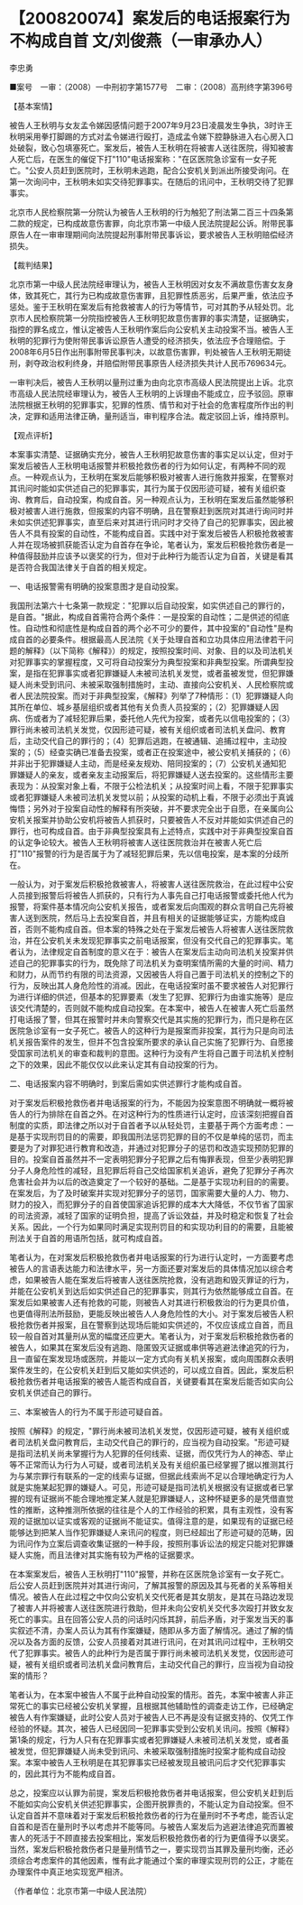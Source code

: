 # 【200820074】案发后的电话报案行为不构成自首 文/刘俊燕（一审承办人）

李忠勇

■案号　一审：（2008）一中刑初字第1577号　二审：（2008）高刑终字第396号

【基本案情】

被告人王秋明与女友孟令娣因感情问题于2007年9月23日凌晨发生争执，3时许王秋明采用拳打脚踢的方式对孟令娣进行殴打，造成孟令娣下腔静脉进入右心房入口处破裂，致心包填塞死亡。案发后，被告人王秋明在将被害人送往医院，得知被害人死亡后，在医生的催促下打"110"电话报案称："在区医院急诊室有一女子死亡。"公安人员赶到医院时，王秋明未逃跑，配合公安机关到派出所接受询问。在第一次询问中，王秋明未如实交待犯罪事实。在随后的讯问中，王秋明交待了犯罪事实。

北京市人民检察院第一分院认为被告人王秋明的行为触犯了刑法第二百三十四条第二款的规定，已构成故意伤害罪，向北京市第一中级人民法院提起公诉。附带民事原告人在一审审理期间向法院提起刑事附带民事诉讼，要求被告人王秋明赔偿经济损失。

【裁判结果】

北京市第一中级人民法院经审理认为，被告人王秋明因对女友不满故意伤害女友身体，致其死亡，其行为已构成故意伤害罪，且犯罪性质恶劣，后果严重，依法应予惩处。鉴于王秋明在案发后有抢救被害人的行为等情节，可对其酌予从轻处罚。北京市人民检察院第一分院指控被告人王秋明犯故意伤害罪的事实清楚，证据确实，指控的罪名成立，惟认定被告人王秋明作案后向公安机关主动投案不当。被告人王秋明的犯罪行为使附带民事诉讼原告人遭受的经济损失，依法应予合理赔偿。于2008年6月5日作出刑事附带民事判决，以故意伤害罪，判处被告人王秋明无期徒刑，剥夺政治权利终身，并赔偿附带民事原告人经济损失共计人民币769634元。

一审判决后，被告人王秋明以量刑过重为由向北京市高级人民法院提出上诉。北京市高级人民法院经审理认为，被告人王秋明的上诉理由不能成立，应予驳回。原审法院根据王秋明的犯罪事实，犯罪的性质、情节和对于社会的危害程度所作出的判决，定罪和适用法律正确，量刑适当，审判程序合法。裁定驳回上诉，维持原判。

【观点评析】

本案事实清楚、证据确实充分，被告人王秋明犯故意伤害的事实足以认定，但对于案发后被告人王秋明电话报警并积极抢救伤者的行为如何认定，有两种不同的观点。一种观点认为，王秋明在案发后能够积极对被害人进行施救并报案，在警察对其讯问时能如实供述自己的犯罪事实，其行为属于仅因形迹可疑，被有关组织查询、教育后，自动投案，构成自首。另一种观点认为，王秋明在案发后虽然能够积极对被害人进行施救，但报案的内容不明确，且在警察赶到医院对其进行询问时并未如实供述犯罪事实，直至后来对其进行讯问时才交待了自己的犯罪事实，因此被告人不具有投案的自动性，不能构成自首。实践中对于案发后被告人积极抢救被害人并在现场被抓获能否认定为自首存在争论，笔者认为，案发后积极抢救伤者是一种值得鼓励并应该予以褒奖的行为，但对于此种行为能否认定为自首，关键是看其是否符合我国法律关于自首的相关规定。

一、电话报警需有明确的投案意图才是自动投案。

我国刑法第六十七条第一款规定："犯罪以后自动投案，如实供述自己的罪行的，是自首。"据此，构成自首需符合两个条件：一是投案的自动性；二是供述的彻底性。自动性和彻底性是构成自首的两个必不可少的要件，其中投案的"自动性"是构成自首的必要条件。根据最高人民法院《关于处理自首和立功具体应用法律若干问题的解释》（以下简称《解释》）的规定，按照投案时间、对象、目的以及司法机关对犯罪事实的掌握程度，又可将自动投案分为典型投案和非典型投案。所谓典型投案，是指在犯罪事实或者犯罪嫌疑人未被司法机关发觉，或者虽被发觉，但犯罪嫌疑人尚未受到讯问、未被采取强制措施时，主动、直接向公安机关、人民检察院或者人民法院投案。而对于非典型投案，《解释》列举了7种情形：（1）犯罪嫌疑人向其所在单位、城乡基层组织或者其他有关负责人员投案的；（2）犯罪嫌疑人因病、伤或者为了减轻犯罪后果，委托他人先代为投案，或者先以信电投案的；（3）罪行尚未被司法机关发觉，仅因形迹可疑，被有关组织或者司法机关盘问、教育后，主动交代自己的罪行的；（4）犯罪后逃跑，在被通辑、追捕过程中，主动投案的；（5）经查实确已准备去投案，或者正在投案途中，被公安机关捕获的；（6）并非出于犯罪嫌疑人主动，而是经亲友规劝、陪同投案的；（7）公安机关通知犯罪嫌疑人的亲友，或者亲友主动报案后，将犯罪嫌疑人送去投案的。这些情形主要表现为：从投案对象上看，不限于公检法机关；从投案时间上看，不限于犯罪事实或者犯罪嫌疑人未被司法机关发觉以前；从投案的动机上看，不限于必须出于真诚悔悟；另外对于投案自动性的解释有所突破，并不要求完全出于自愿，在亲属向公安机关报案并协助公安机将被告人抓获时，只要被告人不反对并能如实供述自己的罪行，也可构成自首。由于非典型投案具有上述特点，实践中对于非典型投案自首的认定争论较大。被告人王秋明将被害人送往医院救治并在被害人死亡后打"110"报警的行为是否属于为了减轻犯罪后果，先以信电投案，是本案的分歧所在。

一般认为，对于案发后积极抢救被害人，将被害人送往医院救治，在此过程中公安人员接到报警后将被告人抓获的，只有行为人事先自己打电话报警或委托他人代为报警，将案件基本情况向公安机关报告，或者案发后向围观的群众言明自己先将被害人送到医院，然后马上去投案自首，并且有相关的证据能够证实，方能构成自首，否则不能构成自首。但本案的特殊之处在于案发后被告人将被害人送往医院救治，并在公安机关未发现犯罪事实之前电话报案，但没有交代自己的犯罪事实。笔者认为，法律规定自首制度的意义在于：被告人在案发后主动向司法机关投案并供述自己的犯罪事实的行为，既免除了司法机关为查明案情所需的大量的时间、精力和财力，从而节约有限的司法资源，又因被告人将自己置于司法机关的控制之下的行为，反映出其人身危险性的消减。因此，在电话投案时虽不要求被告人对犯罪行为进行详细的供述，但基本的犯罪要素（发生了犯罪、犯罪行为由谁实施等）是应该交代清楚的，否则就不能构成自动投案。在本案中，被告人在被害人死亡后虽然打电话报了警，但其在报警时并未向警察交代是其实施的犯罪行为，而只是称在区医院急诊室有一女子死亡。被告人的这种行为是报案而非投案，其行为只是向司法机关报告案件的发生，但并不包含投案所要求的承认自己实施了犯罪行为、自愿接受国家司法机关的审查和裁判的意图。这种行为没有产生将自己置于司法机关控制之下的效果，因此不能仅仅以此来认定其有自动投案的行为。

二、电话报案内容不明确时，到案后需如实供述罪行才能构成自首。

对于案发后积极抢救伤者并电话报案的行为，不能因为投案意图不明确就一概将被告人的行为排除在自首之外。在对这种行为的性质进行认定时，应该深刻把握自首制度的实质，即法律之所以对于自首者予以从轻处罚，主要基于两个方面考虑：一是基于实现刑罚目的的需要，即我国刑法惩罚犯罪的目的不仅是单纯的惩罚，而主要是为了对罪犯进行教育和改造，并通过对犯罪分子的惩罚和改造实现预防犯罪的目的。投案自首虽然并不一定表明犯罪分子犯罪之后有悔罪表现，但至少表明犯罪分子人身危险性的减轻，且犯罪后将自己交给国家机关追诉，避免了犯罪分子再次危害社会并为以后的改造奠定了一个较好的基础。二是基于实现功利目的的需要。在案发后，为了及时破案并实现对犯罪分子的惩罚，国家需要大量的人力、物力、财力的投入，而犯罪分子的自首使国家追诉犯罪的成本大大降低，不仅节省了国家的司法资源，减轻了国家的证明负担，提高了诉讼效益，并及时稳定和恢复了社会关系。因此，一个行为如果同时满足实现刑罚目的和实现功利目的的需要，且能被刑法关于自首的用语所包括，就可构成自首。

笔者认为，在对案发后积极抢救伤者并电话报案的行为进行认定时，一方面要考虑被告人的言语表达能力和法律水平，另一方面还要对案发后的具体情况加以综合考虑，如果被告人能在案发后将被害人送往医院抢救，没有逃跑和毁灭罪证的行为，并能在公安机关到达后如实供述自己的犯罪事实，则其行为依然能够成立自首。在案发后如果被害人还有抢救的可能，则被告人对其进行积极救治的行为更具价值，也更值得刑法所鼓励，更能反映出被告人人身危险性的大小。对于案发后被告人积极抢救伤者并报案，且在警察到达现场后能如实供述的，不仅应该成立自首，而且较一般自首对其量刑从宽的幅度还应更大。笔者认为，对于案发后积极抢救伤者的被告人，如果其在案发后没有逃跑、隐匿毁灭证据或串供等逃避法律追究的行为，且一直留在案发现场或医院，并能以一定方式向有关机关报案，或向周围群众表明案件发生的，在公安机关赶到后又能如实供述的，可以成立自首。因此，案发后积极抢救伤者并电话报案的被告人能否构成自首，关键要看其在案发后能否如实向公安机关供述自己的罪行。

三、本案被告人的行为不属于形迹可疑自首。

按照《解释》的规定，"罪行尚未被司法机关发觉，仅因形迹可疑，被有关组织或者司法机关盘问教育后，主动交代自己的罪行的，应当视为自动投案。"形迹可疑是指司法机关尚未掌握行为人犯罪的任何线索、证据，而仅凭行为人的神态、举止等不正常而认为行为人可疑，或者司法机关及有关组织虽已经掌握了据以推测其行为与某宗罪行有联系的一定的线索与证据，但据此线索尚不足以合理地确定行为人就是实施某起犯罪的嫌疑人。可见，形迹可疑是指司法机关根据没有证据或者已掌握的现有证据尚不能合理地推定某人就是犯罪嫌疑人，这种怀疑更多的是凭借直觉性的推断，这种推测所依据的往往是个人的工作经验的积累，具有主观性，没有客观的证据加以证实或客观的证据尚不能证实。值得注意的是，如果现有的证据已经能够达到把某人当作犯罪嫌疑人来讯问的程度，则已经超出了形迹可疑的范畴，因为讯问作为立案后调查收集证据的一种手段，按照刑事诉讼法的规定只能对犯罪嫌疑人实施，而且法律对其实施有较为严格的证据要求。

在本案案发后，被告人王秋明打"110"报警，并称在区医院急诊室有一女子死亡。后公安人员赶到医院并对其进行询问，了解其报警的原因及其与死者的关系等相关情况。被告人在此过程之中仅向公安机关交代死者是其女朋友，是其在马路边发现了被害人并将被害人送往医院进行救助，但并未向公安机关交代多次殴打并致女友死亡的事实。且在回答公安人员的问话时闪烁其辞，前后矛盾，对于案发当天的事实叙述不清，办案人员认为其有作案嫌疑，随即从多方面了解情况。通过了解的情况以及各方面的反馈，公安人员接着对其进行讯问，在对其讯问过程中，王秋明交代了犯罪事实。被告人的此种行为是否属于罪行尚未被司法机关发觉，仅因形迹可疑，被有关组织或者司法机关盘问教育后，主动交代自己的罪行，应当视为自动投案的情形？

笔者认为，在本案中被告人不属于此种自动投案的情形。首先，本案中被害人非正常死亡的事实已经被公安机关掌握，且根据其他辅助性的调查走访工作，已经确定被告人有作案嫌疑，此时公安人员对于被告人已不再是没有证据支持的、仅凭工作经验的怀疑。其次，被告人已经因同一犯罪事实受到公安机关讯问。按照《解释》第1条的规定，行为人只有在犯罪事实或者犯罪嫌疑人未被司法机关发觉，或者虽被发觉，但犯罪嫌疑人尚未受到讯问、未被采取强制措施时投案才能构成自动投案。本案中被告人王秋明是在其犯罪事实已经被发现且被讯问后才交代犯罪事实的，因此其行为不能构成自首。

总之，投案应以认罪为前提，案发后积极抢救伤者并电话报案，但公安机关赶到后不能如实向公安机关供述犯罪事实，企图开脱罪责的，不能认定为自动投案。但不认定自首并不意味着对于案发后积极抢救伤者的行为在量刑时不予考虑，能否认定自首和是否在量刑时予以考虑并不能等同。与被告人案发后为逃避法律追究而置被害人的死活于不顾直接去投案相比，案发后积极抢救伤者的行为更值得予以褒奖。当然，案发后积极抢救伤者只是量刑情节之一，要实现罚当其罪及量刑均衡，还必须综合考虑案件的其他因素，惟有此才能通过个案的审理实现刑罚的公正，才能在办理案件中真正地实现宽严相济。

（作者单位：北京市第一中级人民法院）